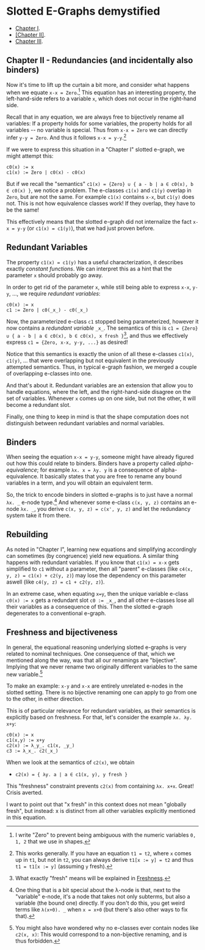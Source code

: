Slotted E-Graphs demystified
============================

- [Chapter I](https://memoryleak47.github.io/slotted-egraphs-demystified-i/).
- [[Chapter II]](https://memoryleak47.github.io/slotted-egraphs-demystified-ii/).
- [Chapter III](https://memoryleak47.github.io/slotted-egraphs-demystified-iii/).

## Chapter II - Redundancies (and incidentally also binders)

Now it's time to lift up the curtain a bit more, and consider what happens when we equate `x-x = Zero`.[^constant]
This equation has an interesting property, the left-hand-side refers to a variable `x`, which does not occur in the right-hand side.

Recall that in any equation, we are always free to bijectively rename all variables: If a property holds for some variables, the property holds for all variables -- no variable is special.
Thus from `x-x = Zero` we can directly infer `y-y = Zero`.
And thus it follows `x-x = y-y`.[^general]

<!-- This new equation `x-x = y-y` is of interest to us, as both sides of the equation are equal up to renaming. -->

If we were to express this situation in a "Chapter I" slotted e-graph, we might attempt this:

```
c0(x) := x
c1(x) := Zero | c0(x) - c0(x)
```

But if we recall the "semantics" `c1(x) = {Zero} ∪ { a - b | a ∈ c0(x), b ∈ c0(x) }`, we notice a problem.
The e-classes `c1(x)` and `c1(y)` overlap in `Zero`, but are not the same.
For example `c1(x)` contains `x-x`, but `c1(y)` does not.
This is not how equivalence classes work! If they overlap, they have to be the same!

This effectively means that the slotted e-graph did not internalize the fact `x-x = y-y` (or `c1(x) = c1(y)`), that we had just proven before.

## Redundant Variables

The property `c1(x) = c1(y)` has a useful characterization, it describes exactly _constant functions_.
We can interpret this as a hint that the parameter `x` should probably go away.

In order to get rid of the parameter `x`, while still being able to express `x-x`, `y-y`, ..., we require *redundant variables*:

```
c0(x) := x
c1 := Zero | c0(_x_) - c0(_x_)
```

Now, the parameterized e-class `c1` stopped being parameterized, however it now contains a *redundant variable* `_x_`.
The semantics of this is `c1 = {Zero} ∪ { a - b | a ∈ c0(x), b ∈ c0(x), x fresh }`[^fresh], and thus we effectively express `c1 = {Zero, x-x, y-y, ...}` as desired!

Notice that this semantics is exactly the union of all these e-classes `c1(x)`, `c1(y)`, ... that were overlapping but not equivalent in the previously attempted semantics.
Thus, in typical e-graph fashion, we merged a couple of overlapping e-classes into one.

And that's about it. Redundant variables are an extension that allow you to handle equations,
where the left, and the right-hand-side disagree on the set of variables. Whenever `x` comes up on one side, but not the other, it will become a redundant slot.

Finally, one thing to keep in mind is that the shape computation does not distinguish between redundant variables and normal variables.

## Binders

When seeing the equation `x-x = y-y`, someone might have already figured out how this could relate to binders.
Binders have a property called *alpha-equivalence*; for example `λx. x = λy. y` is a consequence of alpha-equivalence.
It basically states that you are free to rename any bound variables in a term, and you will obtain an equivalent term.

<!-- In short: `t = t[x := y]` if `x` is a bound variable, and `y` is fresh. -->

So, the trick to encode binders in slotted e-graphs is to just have a normal `λx. _` e-node type.[^lambda]
And whenever some e-class `c(x, y, z)` contains an e-node `λx. _`,
you derive `c(x, y, z) = c(x', y, z)` and let the redundancy system take it from there.

## Rebuilding

As noted in "Chapter I", learning new equations and simplifying accordingly can sometimes (by congruence) yield new equations.
A similar thing happens with redundant variables.
If you know that `c1(x) = x-x` gets simplified to `c1` without a parameter,
then all "parent" e-classes (like `c4(x, y, z) = c1(x) + c2(y, z)`) may lose the dependency on this parameter aswell (like `c4(y, z) = c1 + c2(y, z)`).

In an extreme case, when equating `x=y`, then the unique variable e-class `c0(x) := x` gets a redundant slot `c0 := _x_`,
and all other e-classes lose all their variables as a consequence of this. Then the slotted e-graph degenerates to a conventional e-graph.

## Freshness and bijectiveness

In general, the equational reasoning underlying slotted e-graphs is very related to nominal techniques.
One consequence of that, which we mentioned along the way, was that all our renamings are "bijective".
Implying that we never rename two originally different variables to the same new variable.[^reason]

To make an example: `x-y` and `x-x` are entirely unrelated e-nodes in the slotted setting.
There is no bijective renaming one can apply to go from one to the other, in either direction.

This is of particular relevance for redundant variables, as their semantics is explicitly based on freshness.
For that, let's consider the example `λx. λy. x+y`:

```
c0(x) := x
c1(x,y) := x+y
c2(x) := λ_y_. c1(x, _y_)
c3 := λ_x_. c2(_x_)
```

When we look at the semantics of `c2(x)`, we obtain

- `c2(x) = { λy. a | a ∈ c1(x, y), y fresh }`

This "freshness" constraint prevents `c2(x)` from containing `λx. x+x`. Great! Crisis averted.

I want to point out that "x fresh" in this context does not mean "globally fresh",
but instead: x is distinct from all other variables explicitly mentioned in this equation.


[^constant]: I write "Zero" to prevent being ambiguous with the numeric variables `0, 1, 2` that we use in shapes.
[^general]: This works generally. If you have an equation `t1 = t2`, where `x` comes up in `t1`, but not in `t2`, you can always derive `t1[x := y] = t2` and thus `t1 = t1[x := y]` (assuming `y` fresh).
[^lambda]: One thing that is a bit special about the λ-node is that, next to the "variable" e-node, it's a node that takes not only subterms, but also a variable (the bound one) directly. If you don't do this, you get weird terms like `λ(x+0). _` when `x = x+0` (but there's also other ways to fix that).
[^reason]: You might also have wondered why no e-classes ever contain nodes like `c2(x, x)`: This would correspond to a non-bijective renaming, and is thus forbidden.
[^fresh]: What exactly "fresh" means will be explained in [Freshness](#freshness).
